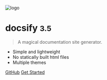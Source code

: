 <!-- _coverpage.md -->

![logo](https://theportal.tv/wp-content/uploads/2020/08/the-portal-logo.png)

# docsify <small>3.5</small>

> A magical documentation site generator.

- Simple and lightweight
- No statically built html files
- Multiple themes

[GitHub](https://github.com/docsifyjs/docsify/)
[Get Started](#docsify)
